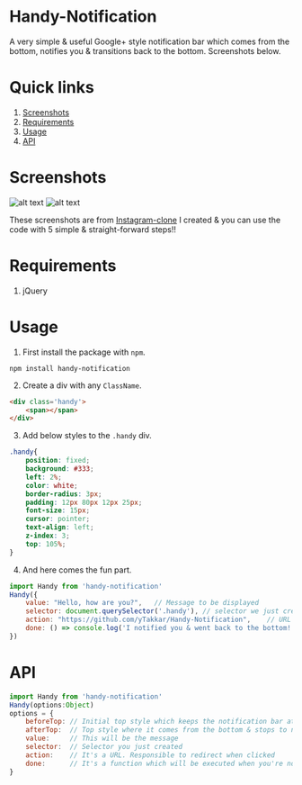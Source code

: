 # Handy-Notification
A very simple & useful Google+ style notification bar which comes from the bottom, notifies you & transitions back to the bottom. Screenshots below.

# Quick links
1. [Screenshots](#screenshots)
2. [Requirements](#requirements)
3. [Usage](#usage)
4. [API](#api)

# Screenshots
![alt text](https://raw.githubusercontent.com/yTakkar/Handy-Notification/master/screenshots/Snap%202017-05-23%20at%2001.21.00.png)
![alt text](https://raw.githubusercontent.com/yTakkar/Handy-Notification/master/screenshots/Snap%202017-05-23%20at%2000.15.02.png)

These screenshots are from [Instagram-clone](https://github.com/yTakkar/Instagram-clone) I created & you can use the code with 5 simple & straight-forward steps!!

# Requirements
1. jQuery

# Usage

1. First install the package with `npm`.

```
npm install handy-notification
```

2. Create a div with any `ClassName`.
```html
<div class='handy'>
    <span></span>
</div>
```

3. Add below styles to the `.handy` div.
```css
.handy{
    position: fixed;
    background: #333;
    left: 2%;
    color: white;
    border-radius: 3px;
    padding: 12px 80px 12px 25px;
    font-size: 15px;
    cursor: pointer;
    text-align: left;
    z-index: 3;
    top: 105%;
}
```

4. And here comes the fun part.
```javascript
import Handy from 'handy-notification'
Handy({
    value: "Hello, how are you?",   // Message to be displayed
    selector: document.querySelector('.handy'), // selector we just created
    action: "https://github.com/yTakkar/Handy-Notification",    // URL when clicked on the notification bar
    done: () => console.log('I notified you & went back to the bottom!')    // function to be executed when we're notified
})
```

# API
```javascript
import Handy from 'handy-notification'
Handy(options:Object)
options = {
    beforeTop: // Initial top style which keeps the notification bar at the bottom to hide it. Default top style is 105%
    afterTop:  // Top style where it comes from the bottom & stops to notify you. Default top style is 90%
    value:     // This will be the message
    selector:  // Selector you just created
    action:    // It's a URL. Responsible to redirect when clicked
    done:      // It's a function which will be executed when you're notified
}
```